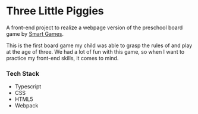 # Three Little Piggies
A front-end project to realize a webpage version of the preschool board game by [Smart Games](https://www.smartgames.com/uk/one-player-games/three-little-piggies-deluxe).

This is the first board game my child was able to grasp the rules of and play at the age of three. We had a lot of fun with this game, so when I want to practice my front-end skills, it comes to mind.

### Tech Stack
- Typescript
- CSS
- HTML5
- Webpack

